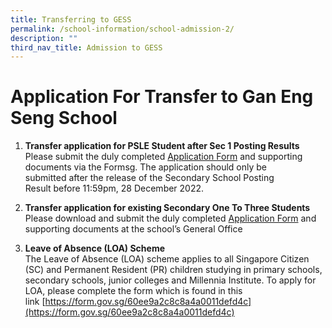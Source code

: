 ```yaml
---
title: Transferring to GESS
permalink: /school-information/school-admission-2/
description: ""
third_nav_title: Admission to GESS
---
```

# **Application For Transfer to Gan Eng Seng School**

1. **Transfer application for PSLE Student after Sec 1 Posting Results**
Please submit the duly completed [Application Form](https://form.gov.sg/637f39579e873400129602be) and supporting documents via the Formsg. The application should only be submitted after the release of the Secondary School Posting  
    Result before 11:59pm, 28 December 2022.
		
2. **Transfer application for existing Secondary One To Three Students**  
    Please download and submit the duly completed [Application Form](/files/GESS-transfer-application-form-for-transfers-to-Sec-2-or-3.pdf) and supporting documents at the school’s General Office
		
3.  **Leave of Absence (LOA) Scheme**  
    The Leave of Absence (LOA) scheme applies to all Singapore Citizen (SC) and Permanent Resident (PR) children studying in primary schools, secondary schools, junior colleges and Millennia Institute. To apply for LOA, please complete the form which is found in this link [https://form.gov.sg/60ee9a2c8c8a4a0011defd4c](https://form.gov.sg/60ee9a2c8c8a4a0011defd4c)